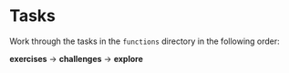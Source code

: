 # Tasks

Work through the tasks in the `functions` directory in the following order:

**exercises** -> **challenges** -> **explore**
